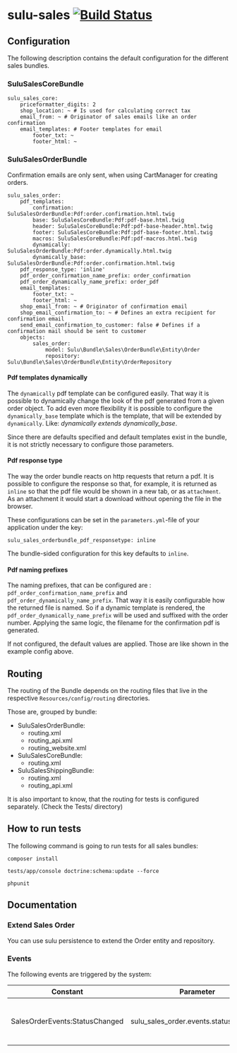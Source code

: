 # sulu-sales [![Build Status](https://travis-ci.org/sulu/sulu-sales.svg?branch=develop)](https://travis-ci.org/sulu/sulu-sales)

## Configuration

The following description contains the default configuration for the different sales bundles.

### SuluSalesCoreBundle

```
sulu_sales_core:
    priceformatter_digits: 2
    shop_location: ~ # Is used for calculating correct tax
    email_from: ~ # Originator of sales emails like an order confirmation
    email_templates: # Footer templates for email
        footer_txt: ~
        footer_html: ~
```

### SuluSalesOrderBundle

Confirmation emails are only sent, when using CartManager for creating orders.

```
sulu_sales_order:
    pdf_templates:
        confirmation: SuluSalesOrderBundle:Pdf:order.confirmation.html.twig
        base: SuluSalesCoreBundle:Pdf:pdf-base.html.twig
        header: SuluSalesCoreBundle:Pdf:pdf-base-header.html.twig
        footer: SuluSalesCoreBundle:Pdf:pdf-base-footer.html.twig
        macros: SuluSalesCoreBundle:Pdf:pdf-macros.html.twig
        dynamically: SuluSalesOrderBundle:Pdf:order.dynamically.html.twig
        dynamically_base: SuluSalesOrderBundle:Pdf:order.confirmation.html.twig
    pdf_response_type: 'inline'
    pdf_order_confirmation_name_prefix: order_confirmation
    pdf_order_dynamically_name_prefix: order_pdf
    email_templates:
        footer_txt: ~
        footer_html: ~
    shop_email_from: ~ # Originator of confirmation email
    shop_email_confirmation_to: ~ # Defines an extra recipient for confirmation email
    send_email_confirmation_to_customer: false # Defines if a confirmation mail should be sent to customer
    objects:
        sales_order:
            model: Sulu\Bundle\Sales\OrderBundle\Entity\Order
            repository: Sulu\Bundle\Sales\OrderBundle\Entity\OrderRepository
```

#### Pdf templates dynamically

The `dynamically` pdf template can be configured easily. That way it is possible to dynamically change the look of the
pdf generated from a given order object. To add even more flexibility it is possible to configure the
`dynamically_base` template which is the template, that will be extended by `dynamically`. Like: *dynamically extends
dynamically_base*.

Since there are defaults specified and default templates exist in the bundle, it is not strictly necessary to configure
those parameters.

#### Pdf response type

The way the order bundle reacts on http requests that return a pdf. It is possible to configure the response so that, for example, it is returned as `inline` so that the pdf file would be shown in a new tab, or as `attachment`. As an attachment it would start a download without opening the file in the browser.

These configurations can be set in the `parameters.yml`-file of your application under the key:

```
sulu_sales_orderbundle_pdf_responsetype: inline
```

The bundle-sided configuration for this key defaults to `inline`.

#### Pdf naming prefixes

The naming prefixes, that can be configured are : `pdf_order_confirmation_name_prefix` and
`pdf_order_dynamically_name_prefix`. That way it is easily configurable how the returned file is named. So if a dynamic
template is rendered, the `pdf_order_dynamically_name_prefix` will be used and suffixed with the order number. Applying
the same logic, the filename for the confirmation pdf is generated.

If not configured, the default values are applied. Those are like shown in the example config above.

## Routing

The routing of the Bundle depends on the routing files that live in the respective `Resources/config/routing`
directories.

Those are, grouped by bundle:

- SuluSalesOrderBundle:
  - routing.xml
  - routing_api.xml
  - routing_website.xml
- SuluSalesCoreBundle:
  - routing.xml
- SuluSalesShippingBundle:
  - routing.xml
  - routing_api.xml

It is also important to know, that the routing for tests is configured separately. (Check the Tests/ directory)

## How to run tests

The following command is going to run tests for all sales bundles:

```
composer install

tests/app/console doctrine:schema:update --force

phpunit
```

## Documentation

### Extend Sales Order

You can use sulu persistence to extend the Order entity and repository.

### Events

The following events are triggered by the system:

| Constant | Parameter  | Triggered | Parameters |
|---|---|---|---|
|SalesOrderEvents:StatusChanged| sulu_sales_order.events.status_changed  | Triggered when the status of an order changes.  | SuluSalesOrderStatusChangeEvent |
